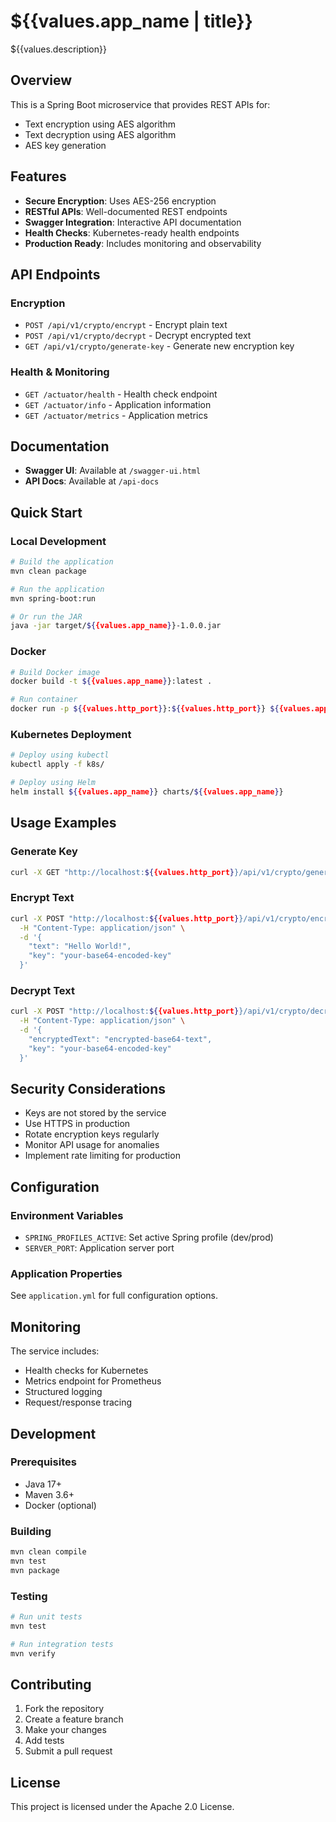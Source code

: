 # ${{values.app_name | title}}

${{values.description}}

## Overview

This is a Spring Boot microservice that provides REST APIs for:
- Text encryption using AES algorithm
- Text decryption using AES algorithm  
- AES key generation

## Features

- **Secure Encryption**: Uses AES-256 encryption
- **RESTful APIs**: Well-documented REST endpoints
- **Swagger Integration**: Interactive API documentation
- **Health Checks**: Kubernetes-ready health endpoints
- **Production Ready**: Includes monitoring and observability

## API Endpoints

### Encryption
- `POST /api/v1/crypto/encrypt` - Encrypt plain text
- `POST /api/v1/crypto/decrypt` - Decrypt encrypted text
- `GET /api/v1/crypto/generate-key` - Generate new encryption key

### Health & Monitoring
- `GET /actuator/health` - Health check endpoint
- `GET /actuator/info` - Application information
- `GET /actuator/metrics` - Application metrics

## Documentation

- **Swagger UI**: Available at `/swagger-ui.html`
- **API Docs**: Available at `/api-docs`

## Quick Start

### Local Development

```bash
# Build the application
mvn clean package

# Run the application
mvn spring-boot:run

# Or run the JAR
java -jar target/${{values.app_name}}-1.0.0.jar
```

### Docker

```bash
# Build Docker image
docker build -t ${{values.app_name}}:latest .

# Run container
docker run -p ${{values.http_port}}:${{values.http_port}} ${{values.app_name}}:latest
```

### Kubernetes Deployment

```bash
# Deploy using kubectl
kubectl apply -f k8s/

# Deploy using Helm
helm install ${{values.app_name}} charts/${{values.app_name}}
```

## Usage Examples

### Generate Key
```bash
curl -X GET "http://localhost:${{values.http_port}}/api/v1/crypto/generate-key"
```

### Encrypt Text
```bash
curl -X POST "http://localhost:${{values.http_port}}/api/v1/crypto/encrypt" \
  -H "Content-Type: application/json" \
  -d '{
    "text": "Hello World!",
    "key": "your-base64-encoded-key"
  }'
```

### Decrypt Text
```bash
curl -X POST "http://localhost:${{values.http_port}}/api/v1/crypto/decrypt" \
  -H "Content-Type: application/json" \
  -d '{
    "encryptedText": "encrypted-base64-text",
    "key": "your-base64-encoded-key"
  }'
```

## Security Considerations

- Keys are not stored by the service
- Use HTTPS in production
- Rotate encryption keys regularly
- Monitor API usage for anomalies
- Implement rate limiting for production

## Configuration

### Environment Variables

- `SPRING_PROFILES_ACTIVE`: Set active Spring profile (dev/prod)
- `SERVER_PORT`: Application server port

### Application Properties

See `application.yml` for full configuration options.

## Monitoring

The service includes:
- Health checks for Kubernetes
- Metrics endpoint for Prometheus
- Structured logging
- Request/response tracing

## Development

### Prerequisites

- Java 17+
- Maven 3.6+
- Docker (optional)

### Building

```bash
mvn clean compile
mvn test
mvn package
```

### Testing

```bash
# Run unit tests
mvn test

# Run integration tests
mvn verify
```

## Contributing

1. Fork the repository
2. Create a feature branch
3. Make your changes
4. Add tests
5. Submit a pull request

## License

This project is licensed under the Apache 2.0 License.
